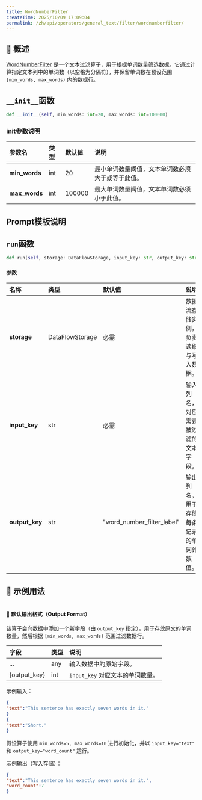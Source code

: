 ```yaml
---
title: WordNumberFilter
createTime: 2025/10/09 17:09:04
permalink: /zh/api/operators/general_text/filter/wordnumberfilter/
---
```


## 📘 概述

[WordNumberFilter](https://github.com/OpenDCAI/DataFlow/blob/main/dataflow/operators/filter/word_number_filter.py) 是一个文本过滤算子，用于根据单词数量筛选数据。它通过计算指定文本列中的单词数（以空格为分隔符），并保留单词数在预设范围 `[min_words, max_words)` 内的数据行。

## `__init__`函数

```python
def __init__(self, min_words: int=20, max_words: int=100000)
```

### init参数说明

| 参数名 | 类型 | 默认值 | 说明 |
| :--- | :-- | :--- | :--------------------------------------------- |
| **min_words** | int | 20 | 最小单词数量阈值，文本单词数必须大于或等于此值。 |
| **max_words** | int | 100000 | 最大单词数量阈值，文本单词数必须小于此值。 |

## Prompt模板说明

## `run`函数

```python
def run(self, storage: DataFlowStorage, input_key: str, output_key: str='word_number_filter_label')
```

#### 参数

| 名称 | 类型 | 默认值 | 说明 |
| :--- | :--- | :--- | :----------------------------------------- |
| **storage** | DataFlowStorage | 必需 | 数据流存储实例，负责读取与写入数据。 |
| **input_key** | str | 必需 | 输入列名，对应需要被过滤的文本字段。 |
| **output_key** | str | "word_number_filter_label" | 输出列名，用于存储每条记录的单词计数值。 |

## 🧠 示例用法

```python

```

#### 🧾 默认输出格式（Output Format）

该算子会向数据中添加一个新字段（由 `output_key` 指定），用于存放原文的单词数量，然后根据 `[min_words, max_words)` 范围过滤数据行。

| 字段 | 类型 | 说明 |
| :--- | :-- | :----------------- |
| ... | any | 输入数据中的原始字段。 |
| {output_key} | int | `input_key` 对应文本的单词数量。 |

示例输入：

```json
{
"text":"This sentence has exactly seven words in it."
}
{
"text":"Short."
}
```

假设算子使用 `min_words=5, max_words=10` 进行初始化，并以 `input_key="text"` 和 `output_key="word_count"` 运行。

示例输出（写入存储）：

```json
{
"text":"This sentence has exactly seven words in it.",
"word_count":7
}
```
